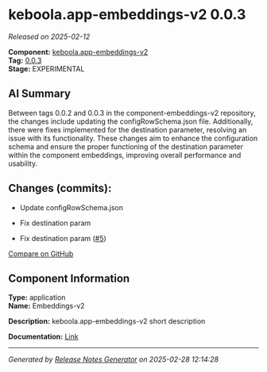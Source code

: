 # keboola.app-embeddings-v2 0.0.3

_Released on 2025-02-12_

**Component:** [keboola.app-embeddings-v2](https://github.com/keboola/component-embeddings-v2)  
**Tag:** [0.0.3](https://github.com/keboola/component-embeddings-v2/releases/tag/0.0.3)  
**Stage:** EXPERIMENTAL  


## AI Summary
Between tags 0.0.2 and 0.0.3 in the component-embeddings-v2 repository, the changes include updating the configRowSchema.json file. Additionally, there were fixes implemented for the destination parameter, resolving an issue with its functionality. These changes aim to enhance the configuration schema and ensure the proper functioning of the destination parameter within the component embeddings, improving overall performance and usability.



## Changes (commits):


- Update configRowSchema.json 
  



- Fix destination param 
  



- Fix destination param ([#5](https://github.com/keboola/component-embeddings-v2/pull/5))
  



[Compare on GitHub](https://github.com/component-embeddings-v2/compare/0.0.2...0.0.3)



## Component Information
**Type:** application  
**Name:** Embeddings-v2  

**Description:** keboola.app-embeddings-v2 short description  


**Documentation:** [Link](https://github.com/keboola/component-embeddings-v2/blob/master/README.md)  



---
_Generated by [Release Notes Generator](https://github.com/keboola/release-notes-generator) on 2025-02-28 12:14:28_ 